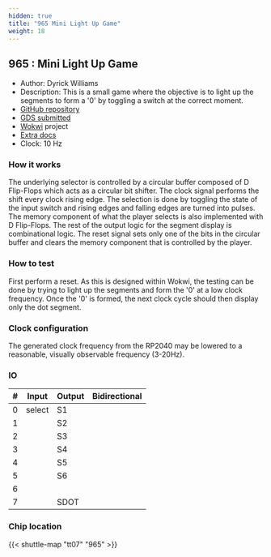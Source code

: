 ```yaml
---
hidden: true
title: "965 Mini Light Up Game"
weight: 18
---
```


## 965 : Mini Light Up Game

* Author: Dyrick Williams
* Description: This is a small game where the objective is to light up the segments to form a '0' by toggling a switch at the correct moment.
* [GitHub repository](https://github.com/Dyrand/Tiny-Tapeout-Mini-Light-Up-Game)
* [GDS submitted](https://github.com/Dyrand/Tiny-Tapeout-Mini-Light-Up-Game/actions/runs/9044665875)
* [Wokwi](https://wokwi.com/projects/397268065185737729) project
* [Extra docs]()
* Clock: 10 Hz

### How it works

The underlying selector is controlled by a circular buffer composed of D Flip-Flops which acts as a circular bit shifter.
The clock signal performs the shift every clock rising edge.
The selection is done by toggling the state of the input switch and rising edges and falling edges are turned into pulses.
The memory component of what the player selects is also implemented with D Flip-Flops.
The rest of the output logic for the segment display is combinational logic.
The reset signal sets only one of the bits in the circular buffer and clears the memory component that is controlled by the player.

### How to test

First perform a reset.
As this is designed within Wokwi, the testing can be done by trying to light up the segments and form the '0' at a low clock frequency.
Once the '0' is formed, the next clock cycle should then display only the dot segment.

### Clock configuration

The generated clock frequency from the RP2040 may be lowered to a reasonable, visually observable frequency (3-20Hz).


### IO

| #             | Input    | Output   | Bidirectional   |
| ------------- | -------- | -------- | --------------- |
| 0 | select  | S1  |         |
| 1 |   | S2  |         |
| 2 |   | S3  |         |
| 3 |   | S4  |         |
| 4 |   | S5  |         |
| 5 |   | S6  |         |
| 6 |   |   |         |
| 7 |   | SDOT  |         |


### Chip location

{{< shuttle-map "tt07" "965" >}}
